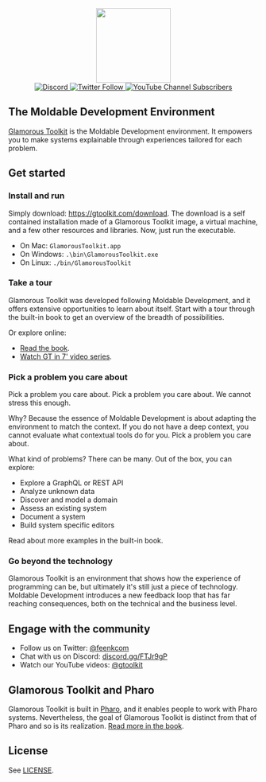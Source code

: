 <div align="center">
  <div>
  <a href="https://gtoolkit.com" target="_blank">
     <img src="doc/gtoolkit.png" height=150/>
  </a>
  </div>
    
  <div>
    <a href="https://discord.gg/FTJr9gP" target="_blank">
      <img alt="Discord" src="https://img.shields.io/discord/729445214812504107?color=green&label=chat&logo=discord&logoColor=white&style=flat-square">
    </a>
    <a href="https://twitter.com/feenkcom" target="_blank">
      <img alt="Twitter Follow" src="https://img.shields.io/twitter/follow/feenkcom?color=blue&label=%40feenkcom&logo=twitter&logoColor=white&style=flat-square">
    </a>
    <a href="https://youtube.com/@gtoolkit" target="_blank">
      <img alt="YouTube Channel Subscribers" src="https://img.shields.io/youtube/channel/subscribers/UClLZHVq_-2D2-iI4rA2O8Ug?color=red&label=%40gtoolkit&logo=youtube&logoColor=white&style=flat-square">
    </a>
  </div>
</div>

## The Moldable Development Environment
[Glamorous Toolkit](https://gtoolkit.com) is the Moldable Development environment. It empowers you to make systems explainable through experiences tailored for each problem.

## Get started

### Install and run
Simply download: https://gtoolkit.com/download.
The download is a self contained installation made of a Glamorous Toolkit image, a virtual machine, and a few other resources and libraries.
Now, just run the executable.
- On Mac: `GlamorousToolkit.app`
- On Windows: `.\bin\GlamorousToolkit.exe`
- On Linux: `./bin/GlamorousToolkit`

### Take a tour
Glamorous Toolkit was developed following Moldable Development, and it offers extensive opportunities to learn about itself. Start with a tour through the built-in book to get an overview of the breadth of possibilities.

Or explore online:
- [Read the book](https://book.gtoolkit.com).
- [Watch GT in 7' video series](https://youtu.be/-vFwfwy5WZA?list=PLfrs5bwLJOoAaHvQGSLeKpHWmFuZXPUTJ).

### Pick a problem you care about
Pick a problem you care about. Pick a problem you care about. We cannot stress this enough.

Why? Because the essence of Moldable Development is about adapting the environment to match the context. If you do not have a deep context, you cannot evaluate what contextual tools do for you. Pick a problem you care about.

What kind of problems? There can be many. Out of the box, you can explore:
- Explore a GraphQL or REST API
- Analyze unknown data
- Discover and model a domain
- Assess an existing system
- Document a system
- Build system specific editors

Read about more examples in the built-in book.
### Go beyond the technology
Glamorous Toolkit is an environment that shows how the experience of programming can be, but ultimately it's still just a piece of technology. Moldable Development introduces a new feedback loop that has far reaching consequences, both on the technical and the business level.
## Engage with the community
- Follow us on Twitter: [@feenkcom](https://twitter.com/feenkcom)
- Chat with us on Discord: [discord.gg/FTJr9gP](https://discord.gg/FTJr9gP)
- Watch our YouTube videos: [@gtoolkit](https://www.youtube.com/@gtoolkit)

## Glamorous Toolkit and Pharo
Glamorous Toolkit is built in [Pharo](https://pharo.org), and it enables people to work with Pharo systems. Nevertheless, the goal of Glamorous Toolkit is distinct from that of Pharo and so is its realization. [Read more in the book](https://book.gtoolkit.com/glamorous-toolkit-and-pharo-6k5konpjjknm9u90y4t6le5po).
## License

See [LICENSE](LICENSE).
